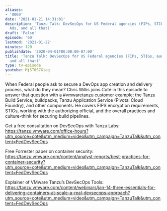 ```yaml
---
aliases:
- '0060'
date: '2021-01-21 14:31:01'
description: 'Tanzu Talk: DevSecOps for US Federal agencies (FIPs, STIGs, auditors,
  AOs, and all that)'
draft: 'False'
episode: '60'
lastmod: '2021-01-22'
minutes: 120
publishdate: '2020-04-01T00:00:00-07:00'
title: 'Tanzu Talk: DevSecOps for US Federal agencies (FIPs, STIGs, auditors, AOs,
  and all that)'
type: tv-episode
youtube: MjST0S7Xiag
---
```


When Federal people ask to secure a DevOps app creation and delivery process, what do they mean? Chris Willis joins Coté in this episode to answer that question with a #vmwaretanzu customer example: the Tanzu Build Service, buildpacks, Tanzu Application Service (Pivotal Cloud Foundry), and other components. He covers FIPS encryption requirements, STIGs, working with the authorizing official, and the overall practices and culture-think for securing build pipelines.

Get a free consultation on DevSecOps with Tanzu Labs:  https://tanzu.vmware.com/office-hours?utm_source=cote&utm_medium=video&utm_campaign=TanzuTalk&utm_content=FedDevSecOps

Free Forrester paper on container security: https://tanzu.vmware.com/content/analyst-reports/best-practices-for-container-security?utm_source=cote&utm_medium=video&utm_campaign=TanzuTalk&utm_content=FedDevSecOps

Explainer of VMware Tanzu’s DevSecOps Tools: https://tanzu.vmware.com/content/webinars/jan-14-three-essentials-for-delivering-containers-at-scale-a-real-devsecops-approach?utm_source=cote&utm_medium=video&utm_campaign=TanzuTalk&utm_content=FedDevSecOps
